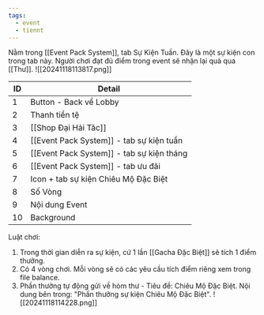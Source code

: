 ```yaml
---
tags:
  - event
  - tiennt
---
```

Nằm trong [[Event Pack System]], tab Sự Kiện Tuần. Đây là một sự kiện con trong tab này.
Người chơi đạt đủ điểm trong event sẽ nhận lại quà qua [[Thư]].
![[20241118113817.png]]

| ID  | Detail                                    |
| --- | ----------------------------------------- |
| 1   | Button - Back về Lobby                    |
| 2   | Thanh tiền tệ                             |
| 3   | [[Shop Đại Hải Tăc]]                      |
| 4   | [[Event Pack System]] - tab sự kiện tuần  |
| 5   | [[Event Pack System]] - tab sự kiện tháng |
| 6   | [[Event Pack System]] - tab ưu đãi        |
| 7   | Icon + tab sự kiện Chiêu Mộ Đặc Biệt      |
| 8   | Số Vòng                                   |
| 9   | Nội dung Event                            |
| 10  | Background                                |
Luật chơi:
1. Trong thời gian diễn ra sự kiện, cứ 1 lần [[Gacha Đặc Biệt]] sẽ tích 1 điểm thưởng.
2. Có 4 vòng chơi. Mỗi vòng sẽ có các yêu cầu tích điểm riêng xem trong file balance.
3. Phần thưởng tự động gửi về hòm thư - Tiêu đề: Chiêu Mộ Đặc Biệt. Nội dung bên trong: "Phần thưởng sự kiện Chiêu Mộ Đặc Biệt".
![[20241118114228.png]]